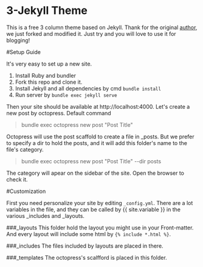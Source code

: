 # 3-Jekyll Theme

This is a free 3 column theme based on Jekyll. Thank for the original [author](https://github.com/P233/3-Jekyll), we just forked and modified it. Just try and you will love to use it for blogging!

#Setup Guide

It's very easy to set up a new site.

1. Install Ruby and bundler
1. Fork this repo and clone it.
1.  Install Jekyll and all dependencies by cmd `bundle install`
1.  Run server by `bundle exec jekyll serve`

Then your site should be available at http://localhost:4000.
Let's create a new post by octopress.
Default command

> bundle exec octopress new post "Post Title"

Octopress will use the post scaffold to create a file in _posts.
But we prefer to specify a dir to hold the posts, and it will add this folder's name to the file's category.

> bundle exec octopress new post "Post Title" --dir posts

The category will apear on the sidebar of the site. Open the browser to check it.



#Customization

First you need personalize your site by editing `_config.yml`.
There are a lot variables in the file, and they can be called by {{ site.variable }} in the various _includes and _layouts.

###_layouts
This folder hold the layout you might use in your Front-matter.
And every layout will include some html by `{% include *.html %}`.

###_includes
The files included by layouts are placed in there.

###_templates
The octopress's scalfford is placed in this folder.